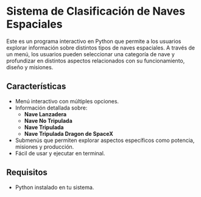 # Sistema de Clasificación de Naves Espaciales 

Este es un programa interactivo en Python que permite a los usuarios explorar información sobre distintos tipos de naves espaciales. A través de un menú, los usuarios pueden seleccionar una categoría de nave y profundizar en distintos aspectos relacionados con su funcionamiento, diseño y misiones.

## Características

- Menú interactivo con múltiples opciones.
- Información detallada sobre:
  - **Nave Lanzadera**
  - **Nave No Tripulada**
  - **Nave Tripulada**
  - **Nave Tripulada Dragon de SpaceX**
- Submenús que permiten explorar aspectos específicos como potencia, misiones y producción.
- Fácil de usar y ejecutar en terminal.

## Requisitos

- Python instalado en tu sistema.
